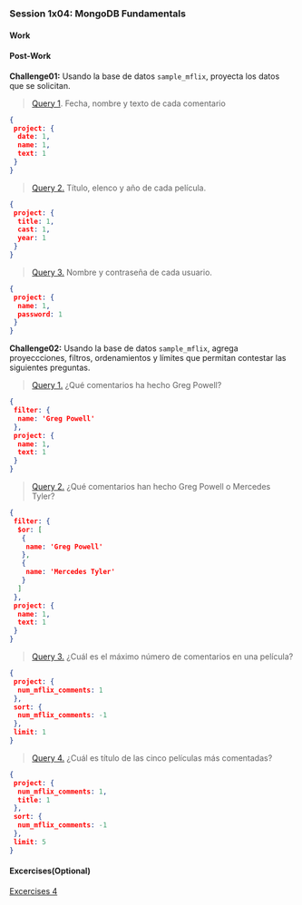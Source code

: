### Session 1x04: MongoDB Fundamentals

#### Work

#### Post-Work
**Challenge01:** Usando la base de datos `sample_mflix`, proyecta los datos que se solicitan.
> [Query 1](Challenge01/Query01.json). Fecha, nombre y texto de cada comentario
```JSON
{
 project: {
  date: 1,
  name: 1,
  text: 1
 }
}
```
> [Query 2.](Challenge01/Query02.json) Título, elenco y año de cada película.
```JSON
{
 project: {
  title: 1,
  cast: 1,
  year: 1
 }
}
```
> [Query 3.](Challenge01/Query03.json) Nombre y contraseña de cada usuario.
```JSON
{
 project: {
  name: 1,
  password: 1
 }
}
```

**Challenge02:** Usando la base de datos `sample_mflix`, agrega proyeccciones, filtros, ordenamientos y límites que permitan contestar las siguientes preguntas.
> [Query 1.](Challenge02/Query01.json) ¿Qué comentarios ha hecho Greg Powell?
```JSON
{
 filter: {
  name: 'Greg Powell'
 },
 project: {
  name: 1,
  text: 1
 }
}
```
> [Query 2.](Challenge02/Query02.json) ¿Qué comentarios han hecho Greg Powell o Mercedes Tyler?
```JSON
{
 filter: {
  $or: [
   {
    name: 'Greg Powell'
   },
   {
    name: 'Mercedes Tyler'
   }
  ]
 },
 project: {
  name: 1,
  text: 1
 }
}
```
> [Query 3.](Challenge02/Query03.json) ¿Cuál es el máximo número de comentarios en una película?
```JSON
{
 project: {
  num_mflix_comments: 1
 },
 sort: {
  num_mflix_comments: -1
 },
 limit: 1
}
```
> [Query 4.](Challenge02/Query04.json) ¿Cuál es título de las cinco películas más comentadas?
```JSON
{
 project: {
  num_mflix_comments: 1,
  title: 1
 },
 sort: {
  num_mflix_comments: -1
 },
 limit: 5
}
```
#### Excercises(Optional)
[Excercises 4](Excercises/README.md)
